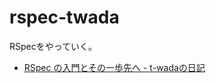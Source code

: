 # rspec-twada
RSpecをやっていく。

- [RSpec の入門とその一歩先へ - t-wadaの日記](http://d.hatena.ne.jp/t-wada/20100228/p1)
